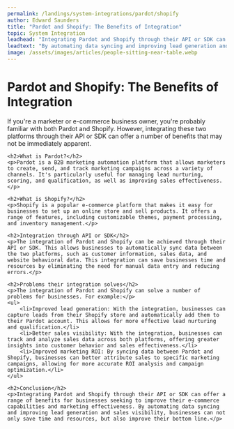 ```yaml
---
permalink: /landings/system-integrations/pardot/shopify
author: Edward Saunders
title: "Pardot and Shopify: The Benefits of Integration"
topic: System Integration
leadhead: "Integrating Pardot and Shopify through their API or SDK can offer a range of benefits for businesses seeking to improve their e-commerce capabilities and marketing effectiveness"
leadtext: "By automating data syncing and improving lead generation and sales visibility, businesses can not only save time and resources, but also improve their bottom line."
image: /assets/images/articles/people-sitting-near-table.webp
---
```

<div class="arttext">    <h1>Pardot and Shopify: The Benefits of Integration</h1>
    <p>If you're a marketer or e-commerce business owner, you're probably familiar with both Pardot and Shopify. However, integrating these two platforms through their API or SDK can offer a number of benefits that may not be immediately apparent.</p>

    <h2>What is Pardot?</h2>
    <p>Pardot is a B2B marketing automation platform that allows marketers to create, send, and track marketing campaigns across a variety of channels. It's particularly useful for managing lead nurturing, scoring, and qualification, as well as improving sales effectiveness.</p>

    <h2>What is Shopify?</h2>
    <p>Shopify is a popular e-commerce platform that makes it easy for businesses to set up an online store and sell products. It offers a range of features, including customizable themes, payment processing, and inventory management.</p>

    <h2>Integration through API or SDK</h2>
    <p>The integration of Pardot and Shopify can be achieved through their API or SDK. This allows businesses to automatically sync data between the two platforms, such as customer information, sales data, and website behavioral data. This integration can save businesses time and resources by eliminating the need for manual data entry and reducing errors.</p>

    <h2>Problems their integration solves</h2>
    <p>The integration of Pardot and Shopify can solve a number of problems for businesses. For example:</p>
    <ul>
        <li>Improved lead generation: With the integration, businesses can capture leads from their Shopify store and automatically add them to their Pardot account. This allows for more effective lead nurturing and qualification.</li>
        <li>Better sales visibility: With the integration, businesses can track and analyze sales data across both platforms, offering greater insights into customer behavior and sales effectiveness.</li>
        <li>Improved marketing ROI: By syncing data between Pardot and Shopify, businesses can better attribute sales to specific marketing campaigns, allowing for more accurate ROI analysis and campaign optimization.</li>
    </ul>

    <h2>Conclusion</h2>
    <p>Integrating Pardot and Shopify through their API or SDK can offer a range of benefits for businesses seeking to improve their e-commerce capabilities and marketing effectiveness. By automating data syncing and improving lead generation and sales visibility, businesses can not only save time and resources, but also improve their bottom line.</p>
</div>